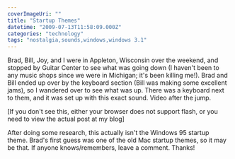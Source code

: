 ```yaml
---
coverImageUri: ""
title: "Startup Themes"
datetime: "2009-07-13T11:58:09.000Z"
categories: "technology"
tags: "nostalgia,sounds,windows,windows 3.1"
---
```


Brad, Bill, Joy, and I were in Appleton, Wisconsin over the weekend, and stopped by Guitar Center to see what was going down (I haven't been to any music shops since we were in Michigan; it's been killing me!). Brad and Bill ended up over by the keyboard section (Bill was making some excellent jams), so I wandered over to see what was up. There was a keyboard next to them, and it was set up with this exact sound. Video after the jump.

\[If you don't see this, either your browser does not support flash, or you need to view the actual post at my blog\]

After doing some research, this actually isn't the Windows 95 startup theme. Brad's first guess was one of the old Mac startup themes, so it may be that. If anyone knows/remembers, leave a comment. Thanks!
